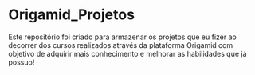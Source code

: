 # Origamid_Projetos

Este repositório foi criado para armazenar os projetos que eu fizer 
ao decorrer dos cursos realizados através da plataforma Origamid com
objetivo de adquirir mais conhecimento e melhorar as habilidades que 
já possuo!

